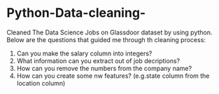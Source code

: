 # Python-Data-cleaning-
Cleaned The Data Science Jobs on Glassdoor dataset by using python. Below are the questions that guided me through th cleaning process:
1. Can you make the salary column into integers?
2. What information can you extract out of job decriptions?
3. How can you remove the numbers from the company name?
4. How can you create some nw features? (e.g.state column from the location column)
